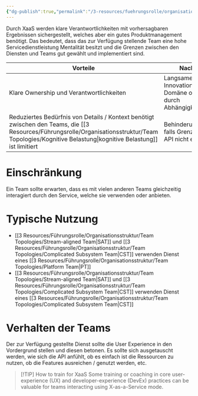 ```yaml
---
{"dg-publish":true,"permalink":"/3-resources/fuehrungsrolle/organisationsstruktur/team-topologies/x-as-a-service/","created":"2024-06-23T19:53:53.564+02:00","updated":"2024-04-29T07:29:31.934+02:00"}
---
```



Durch XaaS werden klare Verantwortlichkeiten mit vorhersagbaren Ergebnissen sichergestellt, welches aber ein gutes Produktmanagement benötigt.
Das bedeutet, dass das zur Verfügung stellende Team eine hohe Servicedienstleistung Mentalität besitzt und die Grenzen zwischen den Diensten und Teams gut gewählt und implementiert sind.

| Vorteile                                                                                                       | Nachteile                                                          |
| -------------------------------------------------------------------------------------------------------------- | ------------------------------------------------------------------ |
| Klare Ownership und Verantwortlichkeiten                                                                       | Langsamere Innovation in der Domäne oder API, durch Abhängigkeiten |
| Reduziertes Bedürfnis von Details / Kontext benötigt zwischen den Teams, die [[3 Resources/Führungsrolle/Organisationsstruktur/Team Topologies/Kognitive Belastung\|kognitive Belastung]] ist limitiert | Behinderungsgefahr, falls Grenzen oder API nicht effektiv.         |

# Einschränkung

Ein Team sollte erwarten, dass es mit vielen anderen Teams gleichzeitig interagiert durch den Service, welche sie verwenden oder anbieten.

# Typische Nutzung

- [[3 Resources/Führungsrolle/Organisationsstruktur/Team Topologies/Stream-aligned Team\|SAT]] und [[3 Resources/Führungsrolle/Organisationsstruktur/Team Topologies/Complicated Subsystem Team\|CST]] verwenden Dienst eines [[3 Resources/Führungsrolle/Organisationsstruktur/Team Topologies/Platform Team\|PT]]
- [[3 Resources/Führungsrolle/Organisationsstruktur/Team Topologies/Stream-aligned Team\|SAT]] und [[3 Resources/Führungsrolle/Organisationsstruktur/Team Topologies/Complicated Subsystem Team\|CST]] verwenden Dienst eines [[3 Resources/Führungsrolle/Organisationsstruktur/Team Topologies/Complicated Subsystem Team\|CST]]

# Verhalten der Teams

Der zur Verfügung gestellte Dienst sollte die User Experience in den Vordergrund stellen und diesen betonen. Es sollte sich ausgetauscht werden, wie sich die API anfühlt, ob es einfach ist die Ressourcen zu nutzen, ob die Features ausreichen / genutzt werden, etc.

> [!TIP] How to train for XaaS
> Some training or coaching in core user-experience (UX) and developer-experience (DevEx) practices can be valuable for teams interacting using X-as-a-Service mode.
